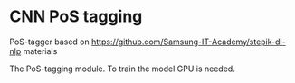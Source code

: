 # CNN PoS tagging
PoS-tagger based on https://github.com/Samsung-IT-Academy/stepik-dl-nlp materials

The PoS-tagging module. To train the model GPU is needed.
